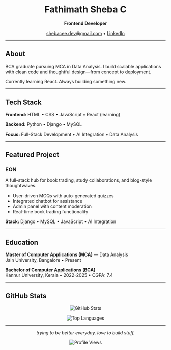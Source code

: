 <div align="center">

# Fathimath Sheba C

**Frontend Developer**

[shebacee.dev@gmail.com](mailto:shebacee.dev@gmail.com) • [LinkedIn](http://www.linkedin.com/in/fathimath-sheba-c)

</div>

---

## About

BCA graduate pursuing MCA in Data Analysis. I build scalable applications with clean code and thoughtful design—from concept to deployment.

Currently learning React. Always building something new.

---

## Tech Stack

**Frontend:** HTML • CSS • JavaScript • React (learning)

**Backend:** Python • Django • MySQL

**Focus:** Full-Stack Development • AI Integration • Data Analysis

---

## Featured Project

### EON

A full-stack hub for book trading, study collaborations, and blog-style thoughtwaves.

- User-driven MCQs with auto-generated quizzes
- Integrated chatbot for assistance
- Admin panel with content moderation
- Real-time book trading functionality

**Stack:** Django • MySQL • JavaScript • AI Integration

---

## Education

**Master of Computer Applications (MCA)** — Data Analysis  
Jain University, Bangalore • Present

**Bachelor of Computer Applications (BCA)**  
Kannur University, Kerala • 2022-2025 • CGPA: 7.4

---

## GitHub Stats

<div align="center">

![GitHub Stats](https://github-readme-stats.vercel.app/api?username=shebacee&show_icons=true&theme=radical&hide_border=true&bg_color=0D1117)

![Top Languages](https://github-readme-stats.vercel.app/api/top-langs/?username=shebacee&layout=compact&theme=radical&hide_border=true&bg_color=0D1117)

</div>

---

<div align="center">

*trying to be better everyday. love to build stuff.*

![Profile Views](https://komarev.com/ghpvc/?username=shebacee&color=blueviolet&style=flat)

</div>
